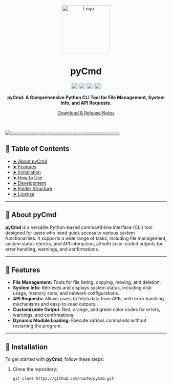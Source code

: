 <p align="center">
  <img src="https://imgur.com/D6AFpDU" alt="Logo" width="150" height="150" />
</p>
<h1 align="center">pyCmd</h1>
<p align="center">
<a href="https://github.com/nowte/pyCmd/issues"><img alt="Issues open" src="https://img.shields.io/github/issues-raw/nowte/pyCmd?style=for-the-badge" height="20"/></a>
<a href="https://github.com/nowte/pyCmd/"><img alt="Last commit" src="https://img.shields.io/github/last-commit/nowte/pyCmd?style=for-the-badge" height="20"/></a>
<a href="https://github.com/nowte/pyCmd/releases"><img alt="Latest version" src="https://img.shields.io/github/v/tag/nowte/pyCmd?label=Latest%20Version&style=for-the-badge" height="20"/></a>
<a href="https://github.com/nowte/pyCmd/blob/main/LICENSE"><img alt="License" src="https://img.shields.io/github/license/nowte/pyCmd?style=for-the-badge" height="20"/></a>
</p>

<p align="center">
  <b>pyCmd: A Comprehensive Python CLI Tool for File Management, System Info, and API Requests.</b>
</p>

<p align="center">
	<a href="https://github.com/nowte/pyCmd/releases">Download & Release Notes</a>
</p>
<br />

[![-----------------------------------------------------](https://user-images.githubusercontent.com/56088716/103312593-8a37ff80-49eb-11eb-91d3-75488e21a0a9.png)](#table-of-contents)

## 📖 Table of Contents

* [➤ About pyCmd](#about-pycmd)
* [➤ Features](#features)
* [➤ Installation](#installation)
* [➤ How to Use](#how-to-use)
* [➤ Development](#development)
* [➤ Folder Structure](#folder-structure)
* [➤ License](#license)

---

## 📜 About pyCmd

**pyCmd** is a versatile Python-based command-line interface (CLI) tool designed for users who need quick access to various system functionalities. It supports a wide range of tasks, including file management, system status checks, and API interaction, all with color-coded outputs for error handling, warnings, and confirmations.

---

## 🚀 Features

- **File Management:** Tools for file listing, copying, moving, and deletion.
- **System Info:** Retrieves and displays system status, including disk usage, memory stats, and network configurations.
- **API Requests:** Allows users to fetch data from APIs, with error handling mechanisms and easy-to-read outputs.
- **Customizable Output:** Red, orange, and green color codes for errors, warnings, and confirmations.
- **Dynamic Module Loading:** Execute various commands without restarting the program.

---

## 🔽 Installation

To get started with **pyCmd**, follow these steps:

1. Clone the repository:

   ```bash
   git clone https://github.com/nowte/pyCmd.git
